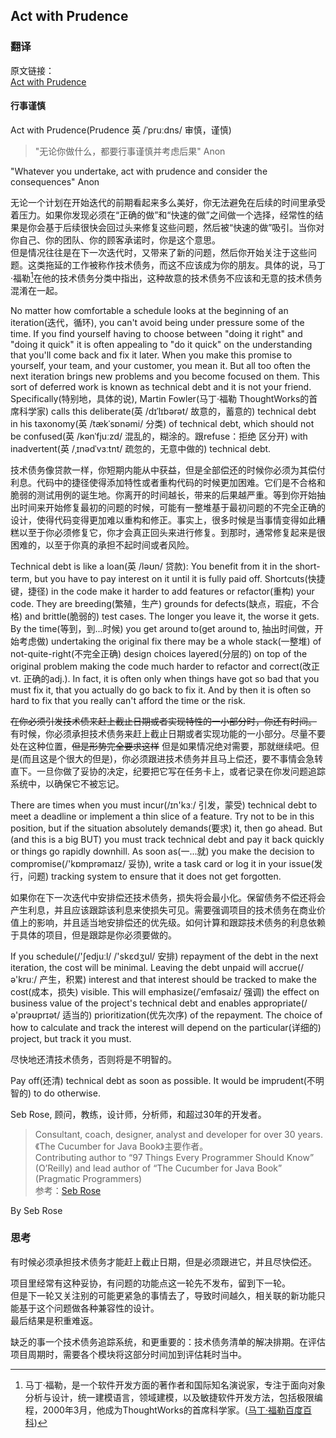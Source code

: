 ## Act with Prudence

### 翻译

原文链接：  
[Act with Prudence](https://97-things-every-x-should-know.gitbooks.io/97-things-every-programmer-should-know/content/en/thing_01/)

#### 行事谨慎

Act with Prudence(Prudence 英 /ˈpruːdns/ 审慎，谨慎)

>"无论你做什么，都要行事谨慎并考虑后果" Anon

"Whatever you undertake, act with prudence and consider the consequences" Anon

无论一个计划在开始迭代的前期看起来多么美好，你无法避免在后续的时间里承受着压力。如果你发现必须在“正确的做”和“快速的做”之间做一个选择，经常性的结果是你会基于后续很快会回过头来修复这些问题，然后被“快速的做”吸引。当你对你自己、你的团队、你的顾客承诺时，你是这个意思。  
但是情况往往是在下一次迭代时，又带来了新的问题，然后你开始关注于这些问题。这类拖延的工作被称作技术债务，而这不应该成为你的朋友。具体的说，马丁·福勒[^Martin Fowler]在他的技术债务分类中指出，这种故意的技术债务不应该和无意的技术债务混淆在一起。

[^Martin Fowler]: 马丁·福勒，是一个软件开发方面的著作者和国际知名演说家，专注于面向对象分析与设计，统一建模语言，领域建模，以及敏捷软件开发方法，包括极限编程，2000年3月，他成为ThoughtWorks的首席科学家。([马丁·福勒百度百科](https://baike.baidu.com/item/%E9%A9%AC%E4%B8%81%C2%B7%E7%A6%8F%E5%8B%92/3107032?fromtitle=martin%20fowler&fromid=9005728))

No matter how comfortable a schedule looks at the beginning of an iteration(迭代，循环), you can't avoid being under pressure some of the time. If you find yourself having to choose between "doing it right" and "doing it quick" it is often appealing to "do it quick" on the understanding that you'll come back and fix it later. When you make this promise to yourself, your team, and your customer, you mean it. But all too often the next iteration brings new problems and you become focused on them. This sort of deferred work is known as technical debt and it is not your friend. Specifically(特别地，具体的说), Martin Fowler(马丁·福勒 ThoughtWorks的首席科学家) calls this deliberate(英 /dɪˈlɪbərət/ 故意的，蓄意的) technical debt in his taxonomy(英 /tækˈsɒnəmi/ 分类) of technical debt, which should not be confused(英 /kənˈfjuːzd/ 混乱的，糊涂的。跟refuse：拒绝 区分开) with inadvertent(英 /ˌɪnədˈvɜːtnt/ 疏忽的，无意中做的) technical debt.

技术债务像贷款一样，你短期内能从中获益，但是全部偿还的时候你必须为其偿付利息。代码中的捷径使得添加特性或者重构代码的时候更加困难。它们是不合格和脆弱的测试用例的诞生地。你离开的时间越长，带来的后果越严重。等到你开始抽出时间来开始修复最初的问题的时候，可能有一整堆基于最初问题的不完全正确的设计，使得代码变得更加难以重构和修正。事实上，很多时候是当事情变得如此糟糕以至于你必须修复它，你才会真正回头来进行修复。到那时，通常修复起来是很困难的，以至于你真的承担不起时间或者风险。

Technical debt is like a loan(英 /ləʊn/ 贷款): You benefit from it in the short-term, but you have to pay interest on it until it is fully paid off. Shortcuts(快捷键，捷径) in the code make it harder to add features or refactor(重构) your code. They are breeding(繁殖，生产) grounds for defects(缺点，瑕疵，不合格) and brittle(脆弱的) test cases. The longer you leave it, the worse it gets. By the time(等到，到...时候) you get around to(get around to, 抽出时间做，开始考虑做) undertaking the original fix there may be a whole stack(一整堆) of not-quite-right(不完全正确) design choices layered(分层的) on top of the original problem making the code much harder to refactor and correct(改正vt. 正确的adj.). In fact, it is often only when things have got so bad that you must fix it, that you actually do go back to fix it. And by then it is often so hard to fix that you really can't afford the time or the risk.

~~在你必须引发技术债来赶上截止日期或者实现特性的一小部分时，你还有时间。~~  
有时候，你必须承担技术债务来赶上截止日期或者实现功能的一小部分。尽量不要处在这种位置，~~但是形势完全要求这样~~ 但是如果情况绝对需要，那就继续吧。但是(而且这是个很大的但是)，你必须跟进技术债务并且马上偿还，要不事情会急转直下。一旦你做了妥协的决定，纪要把它写在任务卡上，或者记录在你发问题追踪系统中，以确保它不被忘记。

There are times when you must incur(/ɪn'kɜː/ 引发，蒙受) technical debt to meet a deadline or implement a thin slice of a feature. Try not to be in this position, but if the situation absolutely demands(要求) it, then go ahead. But (and this is a big BUT) you must track technical debt and pay it back quickly or things go rapidly downhill. As soon as(一...就) you make the decision to compromise(/'kɒmprəmaɪz/ 妥协), write a task card or log it in your issue(发行，问题) tracking system to ensure that it does not get forgotten.

如果你在下一次迭代中安排偿还技术债务，损失将会最小化。保留债务不偿还将会产生利息，并且应该跟踪该利息来使损失可见。需要强调项目的技术债务在商业价值上的影响，并且适当地安排偿还的优先级。如何计算和跟踪技术债务的利息依赖于具体的项目，但是跟踪是你必须要做的。

If you schedule(/'ʃedjuːl/ /'skɛdʒul/ 安排) repayment of the debt in the next iteration, the cost will be minimal. Leaving the debt unpaid will accrue(/ə'kruː/ 产生，积累) interest and that interest should be tracked to make the cost(成本，损失) visible. This will emphasize(/ˈemfəsaiz/ 强调) the effect on business value of the project's technical debt and enables appropriate(/ə'prəʊprɪət/ 适当的) prioritization(优先次序) of the repayment. The choice of how to calculate and track the interest will depend on the particular(详细的) project, but track it you must.

尽快地还清技术债务，否则将是不明智的。

Pay off(还清) technical debt as soon as possible. It would be imprudent(不明智的) to do otherwise.

Seb Rose, 顾问，教练，设计师，分析师，和超过30年的开发者。
> Consultant, coach, designer, analyst and developer for over 30 years. 《The Cucumber for Java Book》主要作者。  
> Contributing author to “97 Things Every Programmer Should Know” (O’Reilly) and lead author of “The Cucumber for Java Book” (Pragmatic Programmers)  
参考：[Seb Rose](https://leanpub.com/u/sebrose)

By Seb Rose

### 思考

有时候必须承担技术债务才能赶上截止日期，但是必须跟进它，并且尽快偿还。

项目里经常有这种妥协，有问题的功能点这一轮先不发布，留到下一轮。  
但是下一轮又关注别的可能更紧急的事情去了，导致时间越久，相关联的新功能只能基于这个问题做各种兼容性的设计。  
最后结果是积重难返。

缺乏的事一个技术债务追踪系统，和更重要的：技术债务清单的解决排期。在评估项目周期时，需要各个模块将这部分时间加到评估耗时当中。